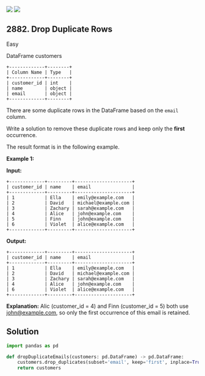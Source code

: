 [![](https://img.shields.io/github/stars/javadev/LeetCode-in-Kotlin?label=Stars&style=flat-square)](https://github.com/javadev/LeetCode-in-Kotlin)
[![](https://img.shields.io/github/forks/javadev/LeetCode-in-Kotlin?label=Fork%20me%20on%20GitHub%20&style=flat-square)](https://github.com/javadev/LeetCode-in-Kotlin/fork)

## 2882\. Drop Duplicate Rows

Easy

DataFrame customers 

    +-------------+--------+ 
    | Column Name | Type   | 
    +-------------+--------+ 
    | customer_id | int    | 
    | name        | object | 
    | email       | object | 
    +-------------+--------+

There are some duplicate rows in the DataFrame based on the `email` column.

Write a solution to remove these duplicate rows and keep only the **first** occurrence.

The result format is in the following example.

**Example 1:** 

**Input:** 

    +-------------+---------+---------------------+ 
    | customer_id | name    | email               | 
    +-------------+---------+---------------------+ 
    | 1           | Ella    | emily@example.com   | 
    | 2           | David   | michael@example.com | 
    | 3           | Zachary | sarah@example.com   | 
    | 4           | Alice   | john@example.com    | 
    | 5           | Finn    | john@example.com    | 
    | 6           | Violet  | alice@example.com   | 
    +-------------+---------+---------------------+ 

**Output:** 

    +-------------+---------+---------------------+ 
    | customer_id | name    | email               | 
    +-------------+---------+---------------------+ 
    | 1           | Ella    | emily@example.com   | 
    | 2           | David   | michael@example.com | 
    | 3           | Zachary | sarah@example.com   | 
    | 4           | Alice   | john@example.com    | 
    | 6           | Violet  | alice@example.com   | 
    +-------------+---------+---------------------+

**Explanation:** Alic (customer_id = 4) and Finn (customer_id = 5) both use john@example.com, so only the first occurrence of this email is retained.

## Solution

```python
import pandas as pd

def dropDuplicateEmails(customers: pd.DataFrame) -> pd.DataFrame:
    customers.drop_duplicates(subset='email', keep='first', inplace=True)
    return customers
```